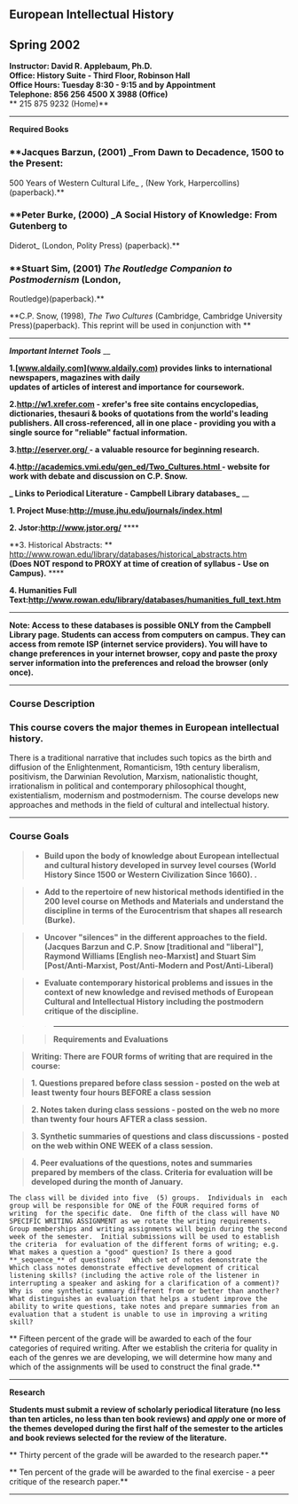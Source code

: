 ##  **European Intellectual History**

##  **Spring 2002**

**Instructor: David R. Applebaum, Ph.D.**  
**Office: History Suite - Third Floor, Robinson Hall**  
**Office Hours: Tuesday 8:30 - 9:15 and by Appointment**  
**Telephone: 856 256 4500 X 3988 (Office)**  
**                     215 875 9232 (Home)**

* * *

**Required Books**

###  **Jacques Barzun, (2001) _From Dawn to Decadence, 1500 to the Present:
500 Years of Western Cultural Life_ , (New York, Harpercollins)(paperback).**

###  **Peter Burke, (2000)   _A Social History of Knowledge: From Gutenberg to
Diderot_ (London, Polity Press) (paperback).**

###  **Stuart Sim, (2001) _The Routledge Companion to Postmodernism_ (London,
Routledge)(paperback).**

**C.P. Snow, (1998), _The Two Cultures_ (Cambridge, Cambridge University
Press)(paperback).  This reprint will be used in conjunction with **

* * *

**_Important Internet Tools_** __

**1.[www.aldaily.com](www.aldaily.com) provides links to international
newspapers, magazines with daily**  
**updates of articles of interest and importance for coursework.**

**2.<http://w1.xrefer.com> \- xrefer's free site contains encyclopedias,
dictionaries, thesauri & books of quotations from the world's leading
publishers. All cross-referenced, all in one place - providing you with a
single source for "reliable" factual information.**

**3.[http://eserver.org/ ](http://eserver.org/)\- a valuable resource for
beginning research.**

**4.[http://academics.vmi.edu/gen_ed/Two_Cultures.html
](http://academics.vmi.edu/gen_ed/Two_Cultures.html)\- website for work with
debate and discussion on C.P. Snow.**

**_  Links to Periodical Literature - Campbell Library databases_** __

**1\. Project Muse:<http://muse.jhu.edu/journals/index.html>**

**2\. Jstor:<http://www.jstor.org/>** ****

**3\. Historical Abstracts:  **
<http://www.rowan.edu/library/databases/historical_abstracts.htm>  
**(Does NOT respond to PROXY at time of creation of syllabus - Use on
Campus).** ****

**4\. Humanities Full
Text:<http://www.rowan.edu/library/databases/humanities_full_text.htm>**  
****

**Note: Access to these databases is possible ONLY from the Campbell Library
page. Students can access from computers on campus. They can access from
remote ISP (internet service providers). You will have to change preferences
in your internet browser, copy and paste the proxy server information into the
preferences and reload the browser (only once).**  

* * *

###  Course Description

###  This course covers the major themes in European intellectual history.
There is a traditional narrative that includes such topics as the birth and
diffusion of the Enlightenment, Romanticism, 19th century liberalism,
positivism, the Darwinian Revolution, Marxism, nationalistic thought,
irrationalism in political and contemporary philosophical thought,
existentialism, modernism and postmodernism. The course develops new
approaches and methods in the field of cultural and intellectual history.

* * *

###  **Course Goals**

> * **Build upon the body of knowledge about European intellectual and
cultural history developed in survey level courses (World History Since 1500
or Western Civilization Since 1660).   .**

> * **Add to the repertoire of new historical methods identified in the 200
level course on Methods and Materials and understand the discipline in terms
of the Eurocentrism that shapes all research (Burke).**

> * **Uncover "silences" in the different approaches to the field. (Jacques
Barzun and C.P. Snow [traditional and "liberal"], Raymond Williams [English
neo-Marxist] and Stuart Sim [Post/Anti-Marxist, Post/Anti-Modern and
Post/Anti-Liberal)**

> * **Evaluate contemporary historical problems and issues in the context of
new knowledge and revised methods of   European Cultural and Intellectual
History including the postmodern critique of the discipline.**

>

>> ####

>>

>> * * *

>>

>> **Requirements and Evaluations**

>

> **Writing:   There are FOUR forms of writing that are required in the
course:**

>

> **1\. Questions prepared before class session \- posted on the web at least
twenty four hours BEFORE a class session**

>

> **2\. Notes taken during class sessions - posted on the web no more than
twenty four hours AFTER a class session.**

>

> **3\. Synthetic summaries of questions and class discussions - posted on the
web within ONE WEEK of a class session.**

>

> **4\. Peer evaluations of the questions, notes and summaries prepared by
members of the class.   Criteria for evaluation will be developed during the
month of January.**

    The class will be divided into five  (5) groups.  Individuals in  each group will be responsible for ONE of the FOUR required forms of writing  for the specific date.  One fifth of the class will have NO SPECIFIC WRITING ASSIGNMENT as we rotate the writing requirements.  Group memberships and writing assignments will begin during the second week of the semester.  Initial submissions will be used to establish the criteria  for evaluation of the different forms of writing; e.g. What makes a question a "good" question? Is there a good **_sequence_** of questions?   Which set of notes demonstrate the  Which class notes demonstrate effective development of critical listening skills? (including the active role of the listener in interrupting a speaker and asking for a clarification of a comment)?  Why is  one synthetic summary different from or better than another?   What distinguishes an evaluation that helps a student improve the ability to write questions, take notes and prepare summaries from an evaluation that a student is unable to use in improving a writing skill?

**         Fifteen percent of the grade will be awarded to each of the four
categories of required writing.  After we establish the criteria for quality
in each of the genres we are developing, we will determine how many and which
of the assignments will be used to construct the final grade.**

* * *

**Research**

**Students must submit a review of scholarly periodical literature (no less
than ten articles, no less than ten book reviews) and _apply_ one or more of
the themes developed during the first half of the semester to the articles
and book reviews selected for the review of the literature.**

**         Thirty percent of the grade will be awarded to the research
paper.**

**         Ten percent of the grade will be awarded to the final exercise - a
peer critique of the research paper.**  

* * *

